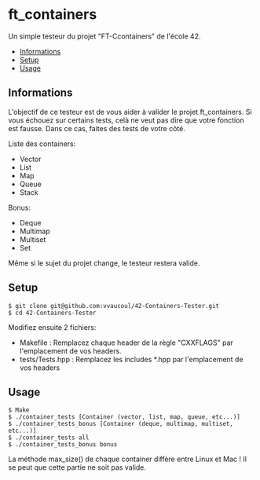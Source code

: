 # ft_containers

Un simple testeur du projet "FT-Ccontainers" de l'école 42.

* [Informations](#infos)
* [Setup](#setup)
* [Usage](#usage)

## Informations
L'objectif de ce testeur est de vous aider à valider le projet ft_containers.
Si vous échouez sur certains tests, celà ne veut pas dire que votre fonction est fausse.
Dans ce cas, faites des tests de votre côté.

Liste des containers:
* Vector
* List
* Map
* Queue
* Stack

Bonus:

* Deque
* Multimap
* Multiset
* Set

Même si le sujet du projet change, le testeur restera valide.

## Setup
```
$ git clone git@github.com:vvaucoul/42-Containers-Tester.git
$ cd 42-Containers-Tester
```

Modifiez ensuite 2 fichiers:

* Makefile : Remplacez chaque header de la règle "CXXFLAGS" par l'emplacement de vos headers.
* tests/Tests.hpp : Remplacez les includes *.hpp par l'emplacement de vos headers

## Usage

```
$ Make
$ ./container_tests [Container (vector, list, map, queue, etc...)]
$ ./container_tests_bonus [Container (deque, multimap, multiset, etc...)]
$ ./container_tests all
$ ./container_tests_bonus bonus
```
La méthode max_size() de chaque container diffère entre Linux et Mac !
Il se peut que cette partie ne soit pas valide.
